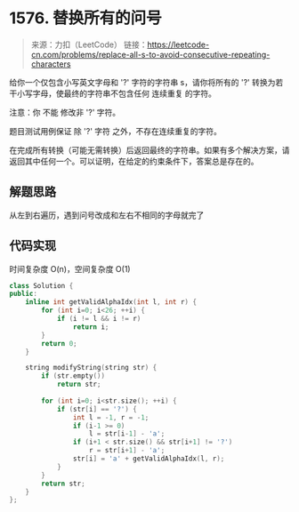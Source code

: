 # 1576. 替换所有的问号
> 来源：力扣（LeetCode）
链接：https://leetcode-cn.com/problems/replace-all-s-to-avoid-consecutive-repeating-characters

给你一个仅包含小写英文字母和 '?' 字符的字符串 s，请你将所有的 '?' 转换为若干小写字母，使最终的字符串不包含任何 连续重复 的字符。

注意：你 不能 修改非 '?' 字符。

题目测试用例保证 除 '?' 字符 之外，不存在连续重复的字符。

在完成所有转换（可能无需转换）后返回最终的字符串。如果有多个解决方案，请返回其中任何一个。可以证明，在给定的约束条件下，答案总是存在的。

## 解题思路
从左到右遍历，遇到问号改成和左右不相同的字母就完了


## 代码实现
时间复杂度 O(n)，空间复杂度 O(1)

```cpp
class Solution {
public:
    inline int getValidAlphaIdx(int l, int r) {
        for (int i=0; i<26; ++i) {
            if (i != l && i != r)
                return i;
        }
        return 0;
    }

    string modifyString(string str) {
        if (str.empty())
            return str;
        
        for (int i=0; i<str.size(); ++i) {
            if (str[i] == '?') {
                int l = -1, r = -1;
                if (i-1 >= 0)
                    l = str[i-1] - 'a';
                if (i+1 < str.size() && str[i+1] != '?')
                    r = str[i+1] - 'a';
                str[i] = 'a' + getValidAlphaIdx(l, r);
            }
        }
        return str;
    }
};
```

